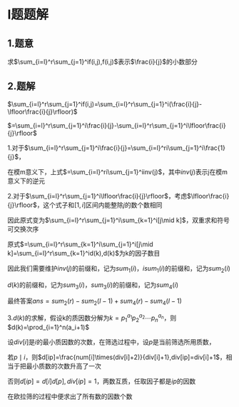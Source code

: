 # I题题解

## 1.题意

求$\sum_{i=l}^r\sum_{j=1}^if(i,j),f(i,j)$表示$\frac{i}{j}$的小数部分

## 2.题解

$\sum_{i=l}^r\sum_{j=1}^if(i,j)=\sum_{i=l}^r\sum_{j=1}^i(\frac{i}{j}-\lfloor\frac{i}{j}\rfloor)$

$=\sum_{i=l}^r\sum_{j=1}^i\frac{i}{j}-\sum_{i=l}^r\sum_{j=1}^i\lfloor\frac{i}{j}\rfloor$

1.对于$\sum_{i=l}^r\sum_{j=1}^i\frac{i}{j}=\sum_{i=l}^ri\sum_{j=1}^i\frac{1}{j}$，

在模m意义下，上式$=\sum_{i=l}^ri\sum_{j=1}^iinv(j)$，其中$inv(j)$表示j在模m意义下的逆元

2.对于$\sum_{i=l}^r\sum_{j=1}^i\lfloor\frac{i}{j}\rfloor$，考虑$\lfloor\frac{i}{j}\rfloor$，这个式子和$[1,i]$区间内能整除$j$的数个数相同

因此原式变为$\sum_{i=l}^r\sum_{j=1}^i\sum_{k=1}^i[j\mid k]$，双重求和符号可交换次序

原式$=\sum_{i=l}^r\sum_{k=1}^i\sum_{j=1}^i[j\mid k]=\sum_{i=l}^r\sum_{k=1}^id(k),d(k)$为k的因子数目

因此我们需要维护$inv(j)$的前缀和，记为$sum_1(i)$，$isum_1(i)$的前缀和，记为$sum_2(i)$

$d(k)$的前缀和，记为$sum_3(i)$，$sum_3(i)$的前缀和，记为$sum_4(i)$

最终答案$ans=sum_2(r)-sum_2(l-1)+sum_4(r)-sum_4(l-1)$

3.$d(k)$的求解，假设k的质因数分解为$k=p_1^{a_1}p_2^{a_2}\cdots p_n^{a_n}$，则$d(k)=\prod_{i=1}^n(a_i+1)$

设$div[i]$是$i$的最小质因数的次数，在筛选过程中，设$p$是当前筛选所用质数，

若$p\mid i$，则$d[ip]=\frac{num[i]\times(div[i]+2)}{div[i]+1},div[ip]=div[i]+1$，相当于把最小质数的次数升高了一次

否则$d[ip]=d[i]d[p],div[ip]=1$，两数互质，任取因子都是$ip$的因数

在欧拉筛的过程中便求出了所有数的因数个数



